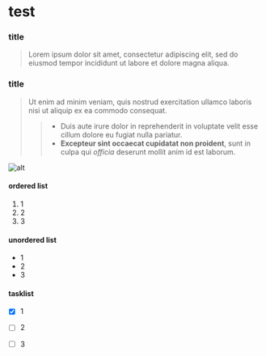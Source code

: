 # test
### title

> Lorem ipsum dolor sit amet, consectetur adipiscing elit, sed do eiusmod tempor incididunt ut labore et dolore magna aliqua.

### title

> Ut enim ad minim veniam, quis nostrud exercitation ullamco laboris nisi ut aliquip ex ea commodo consequat.
>
>> - Duis aute irure dolor in reprehenderit in voluptate velit esse cillum dolore eu fugiat nulla pariatur. <br>
>> - **Excepteur sint occaecat cupidatat non proident**, sunt in culpa qui *officia* deserunt mollit anim id est laborum.

![alt](https://th.bing.com/th/id/OIP.NIDbXqvT7zXPNJyqRMUXHgHaHa?pid=ImgDet&rs=1"desc.")

#### ordered list

1. 1
2. 2 
3. 3

#### unordered list
+ 1
+ 2
+ 3

#### tasklist
- [x] 1
- [ ] 2
- [ ] 3

